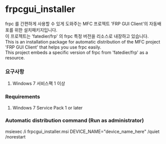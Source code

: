 
  # frpcgui_installer 
  frpc 를 간편하게 사용할 수 있게 도와주는 MFC 프로젝트 'FRP GUI Client'의 자동배포를 위한 설치패키지입니다.  
  이 프로젝트는 'fatedier/frp' 의 frpc 특정 버전을 리소스로 내장하고 있습니다.  
  This is an installation package for automatic distribution of the MFC project 'FRP GUI Client' that helps you use frpc easily.  
  This project embeds a specific version of frpc from 'fatedier/frp' as a resource.
  
  ### 요구사항
  1. Windows 7 서비스팩 1 이상
  ### Requirements
  1. Windows 7 Service Pack 1 or later  

  ### Automatic distribution command (Run as administrator)
  msiexec /i frpcgui_installer.msi DEVICE_NAME="device_name_here" /quiet /norestart
